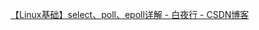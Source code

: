 
[【Linux基础】select、poll、epoll详解 - 白夜行 - CSDN博客](https://blog.csdn.net/baiye_xing/article/details/74353066)